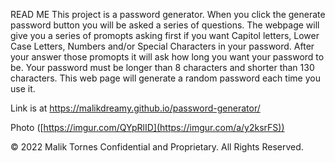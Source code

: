 READ ME
This project is a password generator. When you click the generate password button you will be asked a series of questions. The webpage will give you a series of promopts asking first if you want Capitol letters, Lower Case Letters, Numbers and/or Special Characters in your password. After your answer those promopts it will ask how long you want your password to be. Your password must be longer than 8 characters and shorter than 130 characters. This web page will generate a random password each time you use it.

Link is at https://malikdreamy.github.io/password-generator/

Photo
([https://imgur.com/QYpRlID](https://imgur.com/a/y2ksrFS))

© 2022 Malik Tornes Confidential and Proprietary. All Rights Reserved.
